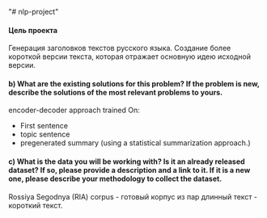 "# nlp-project" 
#### Цель проекта
Генерация заголовков текстов русского языка. 
Создание более короткой версии текста, которая отражает основную идею исходной версии.


#### b) What are the existing solutions for this problem? If the problem is new, describe the solutions of the most relevant problems to yours.
encoder-decoder approach trained On:
- First sentence
- topic sentence
- pregenerated summary (using a statistical summarization approach.)

#### c) What is the data you will be working with? Is it an already released dataset? If so, please provide a description and a link to it. If it is a new one, please describe your methodology to collect the dataset.

 Rossiya Segodnya (RIA) corpus - готовый корпус из пар длинный текст - короткий текст.
